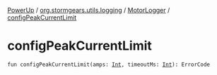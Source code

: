 [PowerUp](../../index.md) / [org.stormgears.utils.logging](../index.md) / [MotorLogger](index.md) / [configPeakCurrentLimit](./config-peak-current-limit.md)

# configPeakCurrentLimit

`fun configPeakCurrentLimit(amps: `[`Int`](https://kotlinlang.org/api/latest/jvm/stdlib/kotlin/-int/index.html)`, timeoutMs: `[`Int`](https://kotlinlang.org/api/latest/jvm/stdlib/kotlin/-int/index.html)`): ErrorCode`